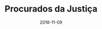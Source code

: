 ---
title: "Procurados da Justiça"
date: 2018-11-09
category: Projetos
tag: Aplicativo Mobile
categoria: mobile
icone: phone
link: "https://www.behance.net/gallery/92763985/Procurados-pela-Justica"
# resumo: "Desafio para a construção de um aplicativo mobile"
---